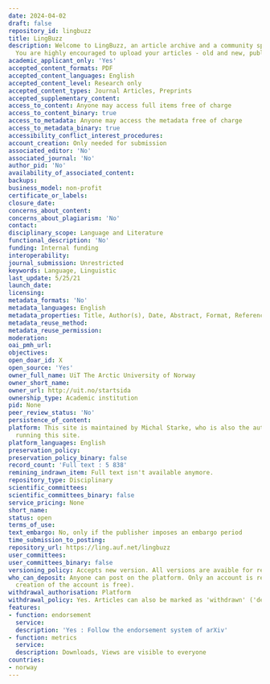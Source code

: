 ```yaml
---
date: 2024-04-02
draft: false
repository_id: lingbuzz
title: LingBuzz
description: Welcome to LingBuzz, an article archive and a community space for Linguistics.
  You are highly encouraged to upload your articles - old and new, published or not.
academic_applicant_only: 'Yes'
accepted_content_formats: PDF
accepted_content_languages: English
accepted_content_level: Research only
accepted_content_types: Journal Articles, Preprints
accepted_supplementary_content:
access_to_content: Anyone may access full items free of charge
access_to_content_binary: true
access_to_metadata: Anyone may access the metadata free of charge
access_to_metadata_binary: true
accessibility_conflict_interest_procedures:
account_creation: Only needed for submission
associated_editor: 'No'
associated_journal: 'No'
author_pid: 'No'
availability_of_associated_content:
backups:
business_model: non-profit
certificate_or_labels:
closure_date:
concerns_about_content:
concerns_about_plagiarism: 'No'
contact:
disciplinary_scope: Language and Literature
functional_description: 'No'
funding: Internal funding
interoperability:
journal_submission: Unrestricted
keywords: Language, Linguistic
last_update: 5/25/21
launch_date:
licensing:
metadata_formats: 'No'
metadata_languages: English
metadata_properties: Title, Author(s), Date, Abstract, Format, Reference, keywords
metadata_reuse_method:
metadata_reuse_permission:
moderation:
oai_pmh_url:
objectives:
open_doar_id: X
open_source: 'Yes'
owner_full_name: UiT The Arctic University of Norway
owner_short_name:
owner_url: http://uit.no/startsida
ownership_type: Academic institution
pid: None
peer_review_status: 'No'
persistence_of_content:
platform: This site is maintained by Michal Starke, who is also the author the software
  running this site.
platform_languages: English
preservation_policy:
preservation_policy_binary: false
record_count: 'Full text : 5 838'
remining_indrawn_item: Full text isn't available anymore.
repository_type: Disciplinary
scientific_committees:
scientific_committees_binary: false
service_pricing: None
short_name:
status: open
terms_of_use:
text_embargo: No, only if the publisher imposes an embargo period
time_submission_to_posting:
repository_url: https://ling.auf.net/lingbuzz
user_committees:
user_committees_binary: false
versioning_policy: Accepts new version. All versions are avaible for readers.
who_can_deposit: Anyone can post on the platform. Only an account is required ( The
  creation of the account is free).
withdrawal_authorisation: Platform
withdrawal_policy: Yes. Articles can also be marked as 'withdrawn' ('deprecated').
features:
- function: endorsement
  service:
  description: 'Yes : Follow the endorsement system of arXiv'
- function: metrics
  service:
  description: Downloads, Views are visible to everyone
countries:
- norway
---
```



